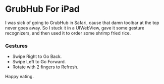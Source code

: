 # GrubHub For iPad #

I was sick of going to GrubHub in Safari, cause that damn toolbar at the top never goes away. So I stuck it in a UIWebView, gave it some gesture recognizers, and then used it to order some shrimp fried rice.

### Gestures ###
- Swipe Right to Go Back.
- Swipe Left to Go Forward.
- Rotate with 2 fingers to Refresh.

Happy eating.
